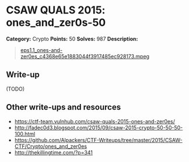 # CSAW QUALS 2015: ones_and_zer0s-50

**Category:** Crypto
**Points:** 50
**Solves:** 987
**Description:**

> [eps1.1_ones-and-zer0es_c4368e65e1883044f3917485ec928173.mpeg](eps1.1_ones-and-zer0es_c4368e65e1883044f3917485ec928173.mpeg)


## Write-up

(TODO)

## Other write-ups and resources

* <https://ctf-team.vulnhub.com/csaw-quals-2015-ones-and-zer0es/>
* <http://fadec0d3.blogspot.com/2015/09/csaw-2015-crypto-50-50-50-100.html>
* <https://github.com/Alpackers/CTF-Writeups/tree/master/2015/CSAW-CTF/Crypto/ones_and_zer0es>
* <http://thekillingtime.com/?p=341>
